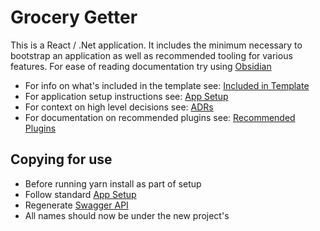 # Grocery Getter

This is a React / .Net application. It includes the minimum necessary to bootstrap an application as well as recommended tooling for various features. For ease of reading documentation try using [Obsidian](./docs/application/Setup%20%26%20Development/Obsidian.md)

- For info on what's included in the template see: [Included in Template](./docs/Included%20in%20Template.md)
- For application setup instructions see: [App Setup](./docs/application/Setup%20%26%20Development/App%20Setup.md)
- For context on high level decisions see: [ADRs](./docs/adr/)
- For documentation on recommended plugins see: [Recommended Plugins](./docs/Recommended%20Plugins)

## Copying for use
- Before running yarn install as part of setup
- Follow standard [App Setup](./docs/application/Setup%20%26%20Development/App%20Setup.md)
- Regenerate [Swagger API](./docs/application/Setup%20%26%20Development/Swagger%20API%20Generation.md)
- All names should now be under the new project's